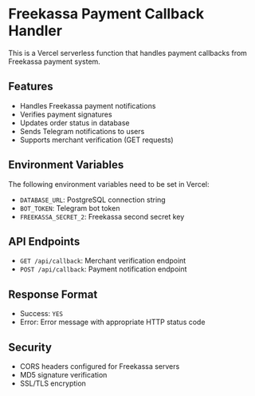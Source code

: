 # Freekassa Payment Callback Handler

This is a Vercel serverless function that handles payment callbacks from Freekassa payment system.

## Features

- Handles Freekassa payment notifications
- Verifies payment signatures
- Updates order status in database
- Sends Telegram notifications to users
- Supports merchant verification (GET requests)

## Environment Variables

The following environment variables need to be set in Vercel:

- `DATABASE_URL`: PostgreSQL connection string
- `BOT_TOKEN`: Telegram bot token
- `FREEKASSA_SECRET_2`: Freekassa second secret key

## API Endpoints

- `GET /api/callback`: Merchant verification endpoint
- `POST /api/callback`: Payment notification endpoint

## Response Format

- Success: `YES`
- Error: Error message with appropriate HTTP status code

## Security

- CORS headers configured for Freekassa servers
- MD5 signature verification
- SSL/TLS encryption 